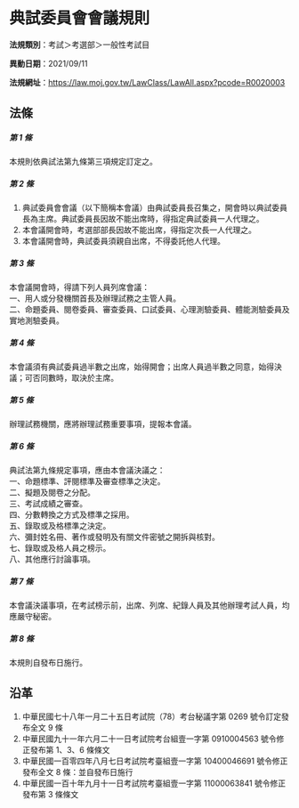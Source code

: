 # 典試委員會會議規則


**法規類別**：考試＞考選部＞一般性考試目

**異動日期**：2021/09/11  

**法規網址**：https://law.moj.gov.tw/LawClass/LawAll.aspx?pcode=R0020003



## 法條
##### 第 1 條
本規則依典試法第九條第三項規定訂定之。

##### 第 2 條
1. 典試委員會會議（以下簡稱本會議）由典試委員長召集之，開會時以典試委員長為主席。典試委員長因故不能出席時，得指定典試委員一人代理之。
1. 本會議開會時，考選部部長因故不能出席，得指定次長一人代理之。
1. 本會議開會時，典試委員須親自出席，不得委託他人代理。

##### 第 3 條
本會議開會時，得請下列人員列席會議：  
一、用人或分發機關首長及辦理試務之主管人員。  
二、命題委員、閱卷委員、審查委員、口試委員、心理測驗委員、體能測驗委員及實地測驗委員。

##### 第 4 條
本會議須有典試委員過半數之出席，始得開會；出席人員過半數之同意，始得決議；可否同數時，取決於主席。

##### 第 5 條
辦理試務機關，應將辦理試務重要事項，提報本會議。

##### 第 6 條
典試法第九條規定事項，應由本會議決議之：  
一、命題標準、評閱標準及審查標準之決定。  
二、擬題及閱卷之分配。  
三、考試成績之審查。  
四、分數轉換之方式及標準之採用。  
五、錄取或及格標準之決定。  
六、彌封姓名冊、著作或發明及有關文件密號之開拆與核對。  
七、錄取或及格人員之榜示。  
八、其他應行討論事項。

##### 第 7 條
本會議決議事項，在考試榜示前，出席、列席、紀錄人員及其他辦理考試人員，均應嚴守秘密。

##### 第 8 條
本規則自發布日施行。

## 沿革
1. 中華民國七十八年一月二十五日考試院（78）考台秘議字第 0269 號令訂定發布全文 9  條
1. 中華民國九十一年六月二十一日考試院考台組壹一字第 0910004563 號令修正發布第 1、3、6  條條文
1. 中華民國一百零四年八月七日考試院考臺組壹一字第 10400046691  號令修正發布全文 8  條：並自發布日施行
1. 中華民國一百十年九月十一日考試院考臺組壹一字第 11000063841  號令修正發布第 3  條條文
